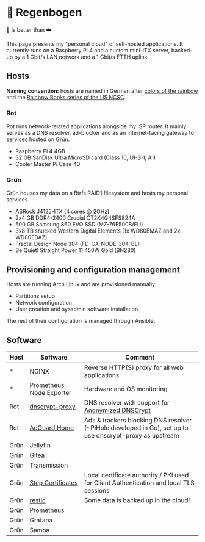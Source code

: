# 🌈 Regenbogen
🌈 is better than ☁️

This page presents my "personal cloud" of self-hosted applications. It currently runs on a Raspberry Pi 4 and a custom mini-ITX server, backed-up by a 1 Gbit/s LAN network and a 1 Gbit/s FTTH uplink.

## Hosts

**Naming convention:** hosts are named in German after [colors of the rainbow](https://en.wikipedia.org/wiki/ROYGBIV) and the [Rainbow Books series of the US NCSC](https://en.wikipedia.org/wiki/Rainbow_Series).

### Rot

Rot runs network-related applications alongside my ISP router. It mainly serves as a DNS resolver, ad-blocker and as an internet-facing gateway to services hosted on Grün.

- Raspberry Pi 4 4GB
- 32 GB SanDisk Ultra MicroSD card (Class 10, UHS-I, A1)
- Cooler Master Pi Case 40

### Grün

Grün houses my data on a Btrfs RAID1 filesystem and hosts my personal services.

- ASRock J4125-ITX (4 cores @ 2GHz)
- 2x4 GB DDR4-2400 Crucial CT2K4G4SFS824A
- 500 GB Samsung 860 EVO SSD (MZ-76E500B/EU)
- 3x8 TB shucked Western Digital Elements (1x WD80EMAZ and 2x WD80EDAZ)
- Fractal Design Node 304 (FD-CA-NODE-304-BL)
- Be Quiet! Straight Power 11 450W Gold (BN280)

## Provisioning and configuration management

Hosts are running Arch Linux and are provisioned manually:
  - Partitions setup
  - Network configuration
  - User creation and sysadmin software installation

The rest of their configuration is managed through Ansible.

## Software

| Host  | Software                                                                  | Comment                                                                                                                                 |
|------ |-------------------------------------------------------------------------- |---------                                                                                                                                |
| *     | NGINX                                                                     | Reverse HTTP(S) proxy for all web applications                                                                                          |
| *     | Prometheus Node Exporter                                                  | Hardware and OS monitoring                                                                                                              |
| Rot   | [dnscrypt-proxy](https://github.com/DNSCrypt/dnscrypt-proxy)              | DNS resolver with support for [Anonymized DNSCrypt](https://github.com/DNSCrypt/dnscrypt-protocol/blob/master/ANONYMIZED-DNSCRYPT.txt)  |
| Rot   | [AdGuard Home](https://github.com/AdguardTeam/AdGuardHome/)               | Ads & trackers blocking DNS resolver (~PiHole developed in Go), set up to use dnscrypt-proxy as upstream                                |
| Grün  | Jellyfin                                                                  |                                                                                                                                         |
| Grün  | Gitea                                                                     |                                                                                                                                         |
| Grün  | Transmission                                                              |                                                                                                                                         |
| Grün  | [Step Certificates](https://github.com/smallstep/certificates)            | Local certificate authority / PKI used for Client Authentication and local TLS sessions                                                 |
| Grün  | [restic](https://github.com/restic/restic)                                | Some data is backed up in the cloud!                                                                                                    |
| Grün  | Prometheus                                                                |                                                                                                                                         |
| Grün  | Grafana                                                                   |                                                                                                                                         |
| Grün  | Samba                                                                     |                                                                                                                                         |
